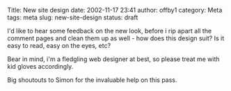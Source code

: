 Title: New site design
date: 2002-11-17 23:41
author: offby1
category: Meta
tags: meta
slug: new-site-design
status: draft

I'd like to hear some feedback on the new look, before i rip apart all the comment pages and clean them up as well - how does this design suit? Is it easy to read, easy on the eyes, etc?

Bear in mind, i'm a fledgling web designer at best, so please treat me with kid gloves accordingly.

Big shoutouts to Simon for the invaluable help on this pass.
